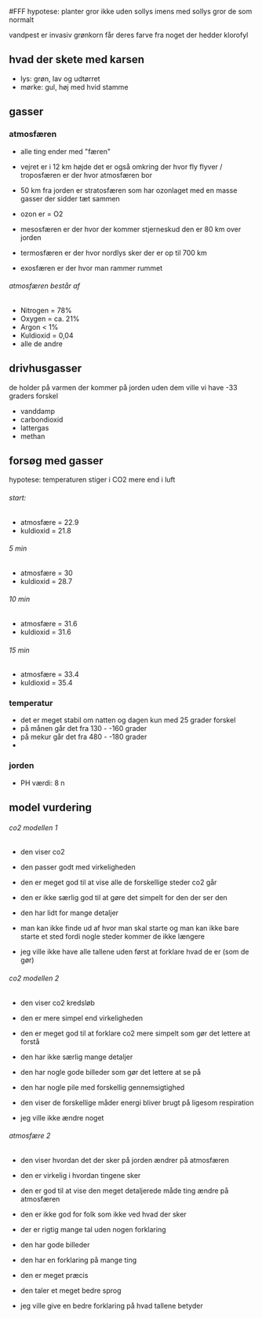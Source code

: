 #FFF
hypotese: planter gror ikke uden sollys imens med sollys gror de som normalt

vandpest er invasiv
grønkorn får deres farve fra noget der hedder klorofyl
## hvad der skete med karsen
- lys: grøn, lav og udtørret
- mørke: gul, høj med hvid stamme




## gasser
### atmosfæren
- alle ting ender med "færen"

- vejret er i 12 km højde det er også omkring der hvor fly flyver / troposfæren er der hvor atmosfæren bor
- 50 km fra jorden er stratosfæren som har ozonlaget med en masse gasser der sidder tæt sammen
- ozon er = O2
- mesosfæren er der hvor der kommer stjerneskud den er 80 km over jorden
- termosfæren er der hvor nordlys sker der er op til 700 km
- exosfæren er der hvor man rammer rummet
###### atmosfæren består af
- Nitrogen = 78%
- Oxygen = ca. 21%
- Argon < 1%
- Kuldioxid = 0,04
- alle de andre



## drivhusgasser
de holder på varmen der kommer på jorden 
uden dem ville vi have -33 graders forskel
- vanddamp
- carbondioxid
- lattergas
- methan
## forsøg med gasser
hypotese: temperaturen stiger i CO2 mere end i luft 
###### start:
- atmosfære = 22.9
- kuldioxid = 21.8
###### 5 min
- atmosfære = 30
- kuldioxid = 28.7
###### 10 min
- atmosfære = 31.6
- kuldioxid = 31.6
###### 15 min
- atmosfære = 33.4
- kuldioxid = 35.4 

### temperatur
- det er meget stabil om natten og dagen kun med 25 grader forskel
- på månen går det fra 130 - -160 grader
- på mekur går det fra 480 - -180 grader
- 


### jorden	
- PH værdi: 8 n

## model vurdering
###### co2 modellen 1
- den viser co2
- den passer godt med virkeligheden
- den er meget god til at vise alle de forskellige steder co2 går
- den er ikke særlig god til at gøre det simpelt for den der ser den

- den har lidt for mange detaljer
- man kan ikke finde ud af hvor man skal starte og man kan ikke bare starte et sted fordi nogle steder kommer de ikke længere
- jeg ville ikke have alle tallene uden først at forklare hvad de er (som de gør)
###### co2 modellen 2
- den viser co2 kredsløb
- den er mere simpel end virkeligheden
- den er meget god til at forklare co2 mere simpelt som gør det lettere at forstå
- den har ikke særlig mange detaljer
- den har nogle gode billeder som gør det lettere at se på
- den har nogle pile med forskellig gennemsigtighed
- den viser de forskellige måder energi bliver brugt på ligesom respiration

- jeg ville ikke ændre noget

###### atmosfære 2
- den viser hvordan det der sker på jorden ændrer på atmosfæren
- den er virkelig i hvordan tingene sker 
- den er god til at vise den meget detaljerede måde ting ændre på atmosfæren
- den er ikke god for folk som ikke ved hvad der sker
- der er rigtig mange tal uden nogen forklaring 

- den har gode billeder
- den har en forklaring på mange ting
- den er meget præcis
- den taler et meget bedre sprog

- jeg ville give en bedre forklaring på hvad tallene betyder
